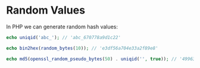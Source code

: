 # Random Values

In PHP we can generate random hash values:

```php
echo uniqid('abc_'); // 'abc_670778a9d1c22'

echo bin2hex(random_bytes(10)); // 'e3df56a704e33a2f89e8'

echo md5(openssl_random_pseudo_bytes(50) . uniqid('', true)); // '499635025d82b067cae412f45c47edbe' - 32 symbols
```

